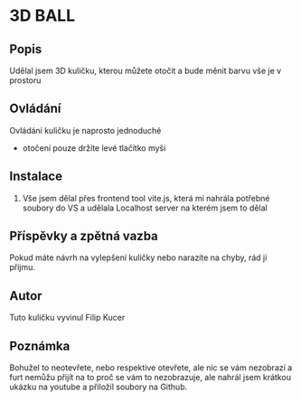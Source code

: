 # 3D BALL 

## Popis
Udělal jsem 3D kuličku, kterou můžete otočit a bude měnit barvu vše je v prostoru

## Ovládání
Ovládání kuličku je naprosto jednoduché

- otočení pouze držíte levé tlačítko myši

## Instalace
1.  Vše jsem dělal přes frontend tool vite.js, která mi nahrála potřebné soubory do VS a udělala Localhost server na kterém jsem to dělal

## Příspěvky a zpětná vazba
Pokud máte návrh na vylepšení kuličky nebo narazíte na chyby, rád ji přijmu.

## Autor
Tuto kuličku vyvinul Filip Kucer

## Poznámka
Bohužel to neotevřete, nebo respektive otevřete, ale nic se vám nezobrazí a furt nemůžu přijít na to proč se vám to nezobrazuje, ale nahrál jsem krátkou ukázku na youtube a přiložil soubory na Github.

